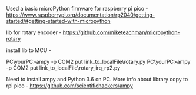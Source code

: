 Used a basic microPython firmware for raspberry pi pico - https://www.raspberrypi.org/documentation/rp2040/getting-started/#getting-started-with-micropython

lib for rotary encoder - https://github.com/miketeachman/micropython-rotary

install lib to MCU - 

PC\yourPC>ampy -p COM2 put link_to_localFile\rotary.py
PC\yourPC>ampy -p COM2 put link_to_localFile\rotary_irq_rp2.py

Need to install ampy and Python 3.6 on PC. More info about library copy to rpi pico - https://github.com/scientifichackers/ampy

